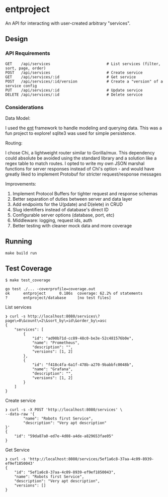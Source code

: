 # entproject

An API for interacting with user-created arbitrary "services".

## Design

### API Requirements

```
GET    /api/services                         # List services (filter, sort, page, order)
POST   /api/services                         # Create service
GET    /api/services/:id                     # Get service
POST   /api/services/:id/version             # Create a "version" of a service config
PUT    /api/services/:id                     # Update service
DELETE /api/services/:id                     # Delete service
```

### Considerations


Data Model:

I used the [ent](https://entgo.io/) framework to handle modeling and querying data. This was a fun project to explore! sqlite3 was used for simple persistence.

Routing:

I chose Chi, a lightweight router similar to Gorilla/mux. This dependency could absolute be avoided using the standard library and a solution like a regex table to match routes. I opted to write my own JSON marshal functions for server responses instead of Chi's option - and would have greatly liked to implement Protobuf for stricter request/response messages

Improvements:

1. Implement Protocol Buffers for tighter request and response schemas
2. Better separation of duties between server and data layer
3. Add endpoints for the U(pdate) and D(elete) in CRUD
4. Slug identifiers instead of database's direct ID
5. Configurable server options (database, port, etc)
6. Middleware: logging, request ids, auth
7. Better testing with cleaner mock data and more coverage

## Running

```
make build run
```

## Test Coverage

```
$ make test_coverage

go test ./... -coverprofile=coverage.out
ok      entproject      0.186s  coverage: 62.2% of statements
?       entproject/database     [no test files]
```

List  services

```
❯ curl -s http://localhost:8080/services\?page\=0\&count\=2\&sort_by\=id\&order_by\=asc
{
    "services": [
        {
            "id": "ad90b71d-cc89-48c0-be3e-52c481576b0e",
            "name": "Prometheus",
            "description": "",
            "versions": [1, 2]
        },
        {
            "id": "f418c4fa-6a1f-478b-a270-9babbfc0048b",
            "name": "Grafana",
            "description": "",
            "versions": [1, 2]
        }
    ]
}
```

Create service

```
❯ curl -s -X POST 'http://localhost:8080/services' \
--data-raw '{
        "name": "Robots first Service",
        "description": "Very apt description"
}'
{
    "id": "59da87a0-ed7e-4d08-a4de-a829653fae05"
}
```

Get Service

```
❯ curl -s 'http://localhost:8080/services/5ef1a6c8-37aa-4c09-8939-ef9ef1850043'
{
    "id": "5ef1a6c8-37aa-4c09-8939-ef9ef1850043",
    "name": "Robots first Service",
    "description": "Very apt description",
    "versions": []
}
```
